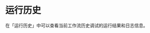 # 运行历史

在「运行历史」中可以查看当前工作流历史调试的运行结果和日志信息。

<figure><img src="../../../.gitbook/assets/output (3) (4).png" alt=""><figcaption></figcaption></figure>
